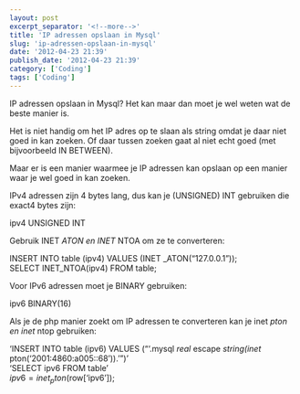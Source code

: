```yaml
---
layout: post
excerpt_separator: '<!--more-->'
title: 'IP adressen opslaan in Mysql'
slug: 'ip-adressen-opslaan-in-mysql'
date: '2012-04-23 21:39'
publish_date: '2012-04-23 21:39'
category: ['Coding']
tags: ['Coding']
---
```

IP adressen opslaan in Mysql? Het kan maar dan moet je wel weten wat de beste
manier is.  
  
Het is niet handig om het IP adres op te slaan als string omdat je daar niet
goed in kan zoeken. Of daar tussen zoeken gaat al niet echt goed (met
bijvoorbeeld IN BETWEEN).  
  
Maar er is een manier waarmee je IP adressen kan opslaan op een manier waar je
wel goed in kan zoeken.  
  
IPv4 adressen zijn 4 bytes lang, dus kan je (UNSIGNED) INT gebruiken die
exact4 bytes zijn:  
  
ipv4 UNSIGNED INT  
  
Gebruik INET _ATON en INET_ NTOA om ze te converteren:  
  
INSERT INTO table (ipv4) VALUES (INET _ATON(“127.0.0.1”));  
SELECT INET_NTOA(ipv4) FROM table;  
  
Voor IPv6 adressen moet je BINARY gebruiken:  
  
ipv6 BINARY(16)  
  
Als je de php manier zoekt om IP adressen te converteren kan je inet _pton en
inet_ ntop gebruiken:  
  
‘INSERT INTO table (ipv6) VALUES (“‘.mysql _real_ escape _string(inet_
pton(‘2001:4860:a005::68’)).’”)’  
‘SELECT ipv6 FROM table’  
$ipv6 = inet_pton($row[‘ipv6’]);

